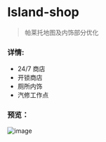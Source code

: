 # Island-shop
> 帕莱托地图及内饰部分优化

### 详情:
* 24/7 商店
* 开锁商店
* 厕所内饰
* 汽修工作点

### 预览：
![image](https://user-images.githubusercontent.com/64310374/216347233-515a0542-4b93-495f-bbea-7597a384abc0.png)
